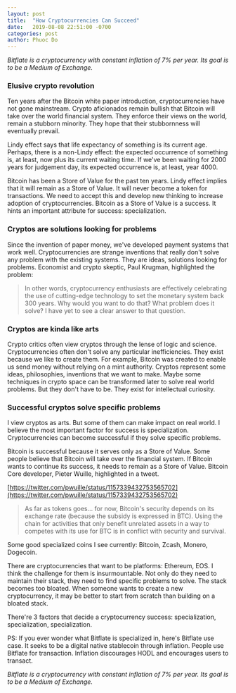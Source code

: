 ```yaml
---
layout: post
title:  "How Cryptocurrencies Can Succeed"
date:   2019-08-08 22:51:00 -0700
categories: post
author: Phuoc Do
---
```


*Bitflate is a cryptocurrency with constant inflation of 7% per year. Its goal is to be a Medium of Exchange.*

### Elusive crypto revolution

Ten years after the Bitcoin white paper introduction, cryptocurrencies have not gone mainstream. Crypto aficionados remain bullish that Bitcoin will take over the world financial system. They enforce their views on the world, remain a stubborn minority. They hope that their stubbornness will eventually prevail.

Lindy effect says that life expectancy of something is its current age. Perhaps, there is a non-Lindy effect: the expected occurrence of something is, at least, now plus its current waiting time. If we've been waiting for 2000 years for judgement day, its expected occurrence is, at least, year 4000.

Bitcoin has been a Store of Value for the past ten years. Lindy effect implies that it will remain as a Store of Value. It will never become a token for transactions. We need to accept this and develop new thinking to increase adoption of cryptocurrencies. Bitcoin as a Store of Value is a success. It hints an important attribute for success: specialization.

### Cryptos are solutions looking for problems

Since the invention of paper money, we've developed payment systems that work well. Cryptocurrencies are strange inventions that really don't solve any problem with the existing systems. They are ideas, solutions looking for problems. Economist and crypto skeptic, Paul Krugman, highlighted the problem:

> In other words, cryptocurrency enthusiasts are effectively celebrating the use of cutting-edge technology to set the monetary system back 300 years. Why would you want to do that? What problem does it solve? I have yet to see a clear answer to that question.

### Cryptos are kinda like arts

Crypto critics often view cryptos through the lense of logic and science. Cryptocurrencies often don't solve any particular inefficiencies. They exist because we like to create them. For example, Bitcoin was created to enable us send money without relying on a mint authority. Cryptos represent some ideas, philosophies, inventions that we want to make. Maybe some techniques in crypto space can be transformed later to solve real world problems. But they don't have to be. They exist for intellectual curiosity.

### Successful cryptos solve specific problems

I view cryptos as arts. But some of them can make impact on real world. I believe the most important factor for success is specialization. Cryptocurrencies can become successful if they solve specific problems.

Bitcoin is successful because it serves only as a Store of Value. Some people believe that Bitcoin will take over the financial system. If Bitcoin wants to continue its success, it needs to remain as a Store of Value. Bitcoin Core developer, Pieter Wuille, highlighted in a tweet.

[https://twitter.com/pwuille/status/1157339432753565702](https://twitter.com/pwuille/status/1157339432753565702)

> As far as tokens goes... for now, Bitcoin's security depends on its exchange rate (because the subsidy is expressed in BTC). Using the chain for activities that only benefit unrelated assets in a way to competes with its use for BTC is in conflict with security and survival.

Some good specialized coins I see currently: Bitcoin, Zcash, Monero, Dogecoin.

There are cryptocurrencies that want to be platforms: Ethereum, EOS. I think the challenge for them is insurmountable. Not only do they need to maintain their stack, they need to find specific problems to solve. The stack becomes too bloated. When someone wants to create a new cryptocurrency, it may be better to start from scratch than building on a bloated stack.

There're 3 factors that decide a cryptocurrency success: specialization, specialization, specialization.

PS: If you ever wonder what Bitflate is specialized in, here's Bitflate use case. It seeks to be a digital native stablecoin through inflation. People use Bitflate for transaction. Inflation discourages HODL and encourages users to transact.

*Bitflate is a cryptocurrency with constant inflation of 7% per year. Its goal is to be a Medium of Exchange.*